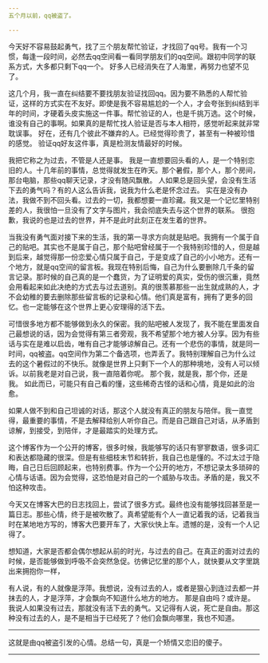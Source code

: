 ```yaml
---
五个月以前，qq被盗了。

---
```


今天好不容易鼓起勇气，找了三个朋友帮忙验证，才找回了qq号。我有一个习惯，每逢一段时间，必然去qq空间看一看同学朋友们的qq空间。跟初中同学的联系方式，大多都只剩下qq一个。
好多人已经消失在了人海里，再努力也望不见了。

这几个月，我一直在纠结要不要找朋友验证找回qq。因为要不熟悉的人帮忙验证，这样的方式实在不友好。即使是我不容易尴尬的一个人，才会夸张到纠结到半年的时间，才硬着头皮实施这一件事。帮忙验证的人，也是千挑万选。这个时候，谁没有自己的事啊。如果真的是帮忙找人验证是否与本人相符，感觉听起来就非常耽误事。
好在，还有几个彼此不嫌弃的人。已经觉得珍贵了，甚至有一种被珍惜的感觉。
验证qq好友这件事，真是检测友情最好的时候。

我把它称之为过去，不管是人还是事。
我是一直想要回头看的人，是一个特别恋旧的人。十几年前的事情，总觉得就发生在昨天。那个暑假，那个人，那个房间，那台电脑，那些qq聊天记录，才没有随风飘散。
人如果总是回头望，会没有生活下去的勇气吗？有的人这么告诉我，说我为什么老是怀念过去。
实在是没有办法，我做不到不回头看。过去的一切，我都想要一直珍藏。我又是一个记忆里特别差的人，我很怕一旦没有了文字与图片，我会彻底失去与这个世界的联系。
很抱歉，我说的也是过去的世界，并不是此时此刻正在发生着的世界。

 当我没有勇气面对接下来的生活，我的第一寻求方向就是贴吧。我拥有一个属于自己的贴吧。其实也不是属于自己，那个贴吧曾经属于一个我特别珍惜的人，但是越到后来，越觉得那一份恋爱心情只属于自己，于是变成了自己的小小地方。还有一个地方，就是qq空间的留言板。我现在特别后悔，自己为什么要删除几千条的留言记录。那时候的自己真的是一个蠢货，为了证明爱的真实，受伤的很沉重，竟然会用看起来如此决绝的方式去与过去道别。真的很羡慕那些一出生就成熟的人，才不会幼稚的要去删除那些留言板的记录和心情。他们真是富有，拥有了更多的回忆。也一定能够在这个世界上更心安理得的活下去。

可惜很多地方都不能够做到永久的保密。我的贴吧被人发现了，我不能在里面发自己最想说的话，因为会觉得有第三者旁观，我不希望那个地方被人分享。因为有些话与实在是难以启齿，唯有自己才能够谅解自己。还有一个悲伤的事情，就是同一时间，qq被盗。qq空间作为第二个备选项，也弄丢了。我特别理解自己为什么过去的这个暑假过的不快乐。就像是世界上只剩下一个人的那种境地，没有人可以倾诉。以前我老是对自己说，我一直陪着你呢。 那个我，就是我，那个你，还是我。 如此而已，可能只有自己看的懂，这些稀奇古怪的话和心情，竟是如此的治愈。

如果人做不到和自己坦诚的对话，那这个人就没有真正的朋友与陪伴。我一直觉得，最重要的事情，不是去解释给别人听你自己。而是自己跟自己对话，从矛盾到谅解，到接受，到陪伴，才是最踏实的处理方式。

这个博客作为一个公开的博客，很多时候，我能够写的话只有寥寥数语，很多词汇和表达都隐藏的很深。但是有些细枝末节和转折，我自己也是懂的。不过太过于隐晦，自己日后回顾起来，也特别费事。作为一个公开的地方，不想记录太多琐碎的心情与话语。因为会觉得，这恐怕是对自己的一个威胁与攻击。矛盾的是，我又不怕这种攻击。

今天又在博客大巴的日志找回上，尝试了很多方式。最终也没有能够找回甚至是一篇日志。那些心情，终于是被吹散了。真希望能有个人一直记着我的话，记着我当时在某地地方写的，博客大巴要开车了，大家伙快上车。遗憾的是，没有一个人记得了。

想知道，大家是否都会偶尔想起从前的时光，与过去的自己。在真正的面对过去的时候，是否能够做到呼吸不会突然急促。彷佛记忆里的那个人，就快要从文字里跳出来拥抱你一样，

有人说，有的人就像是浮萍。我想说，没有过去的人，或者是狠心到连过去都一并抹去的人，才是浮萍，才会飘向不知道什么地方的地方。
那是自由吗？或许是。
我说人如果没有过去，那就没有活下去的勇气。又记得有人说，死亡是自由。那这种没有过去的人，是不是相当于已经死了？他们会飘向哪里，我也不知道。

---

这就是由qq被盗引发的心情。总结一句，真是一个矫情又恋旧的傻子。

---
